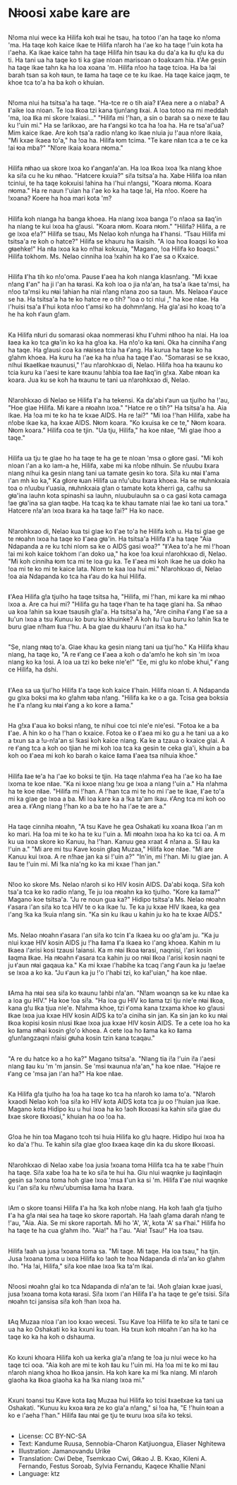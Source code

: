 # Nǂoosi xabe kare are

##
Nǃoma nǀui wece ka Hilifa koh ǂxai he tsau, ha totoo ǀ'an ha taqe ko nǃoma 'ma. Ha taqe koh kaice ǀkae te Hilifa nǃaroh ha ǀ'ae ko ha taqe ǃ'uin kota ha ǀ'aeha. Ka ǀkae kaice tahn ha taqe Hilifa hin tsau ka du da'a ka ǁu qǃu ka du ti. Ha tani ua ha taqe ko ti ka gǀae nǀoan marisoan o ǁoakxam hia. ǁ'Ae gesin ha taqe ǀkae tahn ka ha ǀoa xoana 'm. Hilifa nǃoo ha taqe tcioa. Ha ba ǃai barah tsan sa koh ǂaun, te ǁama ha taqe ce te ku ǀkae. Ha taqe kaice jaqm, te khoe tca to'a ha ba koh o khuian.

##
Nǃoma nǀui ha tsitsa'a ha taqe. "Ha-tce re o tih aia? ǁ'Aea nere a o nǀaba? A ǁ'aike ǀoa nǀoan. Te ǀoa ǁkoa tzi kana tjunǃang ǁxai. A ǀoa totoo na mi meddah 'ma, ǀoa ǁka mi skore ǃxaiasi..." "Hilifa mi ǃ'han, a sin o barah sa o nexe te ǁau ku ǃ'uin mi." Ha se ǃarikxao, are ha ǂ'angsi ko tca ha ǃoa ha. Ha re tsa'aǀ'ua? Mim kaice ǀkae. Are koh tsa'a radio nǃang ko ǀkae nǀuia ju ǃ'aua nǃore ǀkaia, "Mi kxae ǀkaea to'a," ha ǃoa ha. Hilifa ǂom tcima. "Te kare nǁan tca a te ce ka ǃai ǂoa mba?" "Nǃore ǀkaia koara nǂoma."

##
Hilifa nǂhao ua skore ǀxoa ko ǂ'anganǃa'an. Ha ǀoa ǁkoa ǀxoa ǃka nǀang khoe ka siǃa cu he ku nǂhao. "Hatcere kxuia?" siǃa tsitsa'a ha. Xabe Hilifa ǀoa nǁan tcinǀui, te ha taqe kokxuisi ǃahina ha ǀ'hui nǃangsi, "Koara nǂoma. Koara nǂoma." Ha re naun ǃ'uian ha ǀ'ae ko ka ha taqe ǃai, Ha nǃoo. Koere ha ǃxoana? Koere ha hoa mari kota 'm?

##
Hilifa koh nǀanga ha banga khoea. Ha nǀang ǀxoa banga ǃ'o nǃaoa sa ǁaq'in ha nǀang te kui ǀxoa ha gǃausi. "Koara nǂom. Koara nǂom." "Hilifa? Hilifa, a re ge ǀxoa eǃa?" Hilifa se tsau, Ms Nelao koh nǃunga ha ǁ'hansi. “Tsau Hilifa mi tsitsa'a re koh o hatce?" Hilifa se khauru ha ǀkaisih. "A ǀoa hoa ǁoaqsi ko koa gǂaehke!" Ha nǁa ǀxoa ka ko nǃhai kokxuia, "Magano, ǃoa Hilifa ko ǁoaqsi." Hilifa tokhom. Ms. Nelao cinniha ǀoa ǃxahin ha ko ǁ'ae sa o Kxaice.

##
Hilifa ǁ'ha tih ko nǃo'oma. Pause ǁ'aea ha koh nǀanga klasnǃang. "Mi kxae nǃang ǁ'an" ha ji ǀ'an ha ǂarasi. Ka koh ǀoa o jia nǃa'an, ha tsa'a ǀkae ta'msi, ha nǃoo ta'msi ku nǂai ǃahian ha nǀai nǃang nǃana zoo sa taun. Ms. Nelaoa ǂ'auce se ha. Ha tsitsa'a ha te ko hatce re o tih? "ǀoa o tci nǀui ," ha koe nǁae. Ha ǀ'huisi tsa'a ǁ'hui kota nǃoo t'amsi ko ha dohmnǃang. Ha gǀa'asi ho koaq to'a he ha koh ǂ'aun gǃam.

##
Ka Hilifa nǁuri du somarasi okaa nommerasi khu ǁ'uhmi nǁhoo ha nǀai. Ha ǀoa ǁaea ka ko tca gǂa'in ko ka ha gǃoa ka. Ha nǃo'o ka ǂani. Oka ha cinniha ǂ'ang ha taqe. Ha gǃausi coa ka nǂaisea tcia ha ǂ'ang. Ha kurua ha taqe ko ha gǃahm khoea. Ha kuru ha ǀ'ae ka ha nǃua ha taqe ǁ'ao. "Somarasi se se kxao, nǀhui ǁkaeǁkae ǂxaunusi," ǃ'au nǃarohkxao di, Nelao. Hilifa hoa ha ǂxaunu ko tcia kuru ka ǀ'aesi te kare ǂxaunu ǃahbia toa ǁae ǁaq'in gǃxa. Xabe nǂoan ka koara. Jua ku se koh ha ǂxaunu te tani ua nǃarohkxao di, Nelao.

##
Nǃarohkxao di Nelao se Hilifa ǁ'a ha tekensi. Ka da'abi ǂ'aun ua tjuǀho ha ǃ'au, "Hoe gǀae Hilifa. Mi kare a nǂoahn ǀxoa." "Hatce re o tih?" Ha tsitsa'a ha. Aia ǀkae. Ha ǃoa mi te ko ha te kxae AIDS. Ha re ǃai?" "Mi ǀoa ǃ'han Hilifa, xabe ha nǃobe ǀkae ka, ha kxae AIDS. Nǂom koara. "Ko kxuisa ke ce te," Nǂom koara. Nǂom koara." Hilifa coa te tjin. "Ua tju, Hilifa," ha koe nǁae, "Mi gǀae ǀhoo a taqe."

##
Hilifa ua tju te gǀae ho ha taqe te ha ge te nǀoan 'msa o gǁore gasi. "Mi koh nǀoan ǀ'an a ko ǀam-a he, Hilifa, xabe mi ka nǃobe nǁhuin. Se nǃuubu ǁxara nǀang nǀhui ka gesin nǀang tani ua tamate gesin ko tora. Siǃa ku nǂai ǁ'ama ǀ'an mh ko ka," Ka gǁore ǂuan Hilifa ua nǃu'ubu ǁxara khoea. Ha se nǂuhnkxaia toa o nǃuubu ǂ'uasia, nǂuhnkxaia gǃan o tamate kota kherri ga, caǃhu sa gǂa'ina ǀauhn kota spinashi sa ǀauhn, nǀuubuǀauhn sa o ca gasi kota camaga ǃae gǂa'ina sa gǀan ǂaqbe. Ha tcaq ka te khau tamate nǀai ǃae ko tani ua tora." Hatcere nǃa'an ǀxoa ǁxara ka ha taqe ǃai?" Ha ko nace.

##
Nǃarohkxao di, Nelao kua tsi gǀae ko ǁ'ae to'a he Hilifa koh u. Ha tsi gǀae ge te nǂoahn ǀxoa ha taqe ko ǁ'aea gǂa'in. Ha tsitsa'a Hilifa ǁ'a ha taqe "Aia Ndapanda a re ku tchi nǀom sa ke o AIDS gasi woa?" "ǁ'Aea to'a he mi ǃ'hoan ǃai mi koh kaice tokhom ǀ'an doko ua," ha koe ǃoa kxui nǃarohkxao di, Nelao. "Mi koh cinniha ǂom tca mi te ǀoa gu ka. Te ǁ'aea mi koh ǀkae he ua doko ha ǃoa mi te ko mi te kaice lata. Nǀom te kaa ǀoa hui mi." Nǃarohkxao di, Nelao ǃoa aia Ndapanda ko tca ha ǂ'au do ka hui Hilifa.

##
ǁ'Aea Hilifa gǃa tjuǀho ha taqe tsitsa ha, "Hilifa, mi ǃ'han, mi kare ka mi nǂhao ǀxoa a. Are ca hui mi? "Hilifa gu ha taqe ǂ'han te ha taqe gǀani ha. Sa nǂhao ua koa ǃahin sa kxae tsausih gǃai'a. Ha tsitsa'a ha, "Are ciniha ǂ'ang ǁ'ae sa a ǁu'un ǀxoa a tsu Kunuu ko buru ko khuinke? A koh ǁu ǀ'ua buru ko ǃahin ǃka te buru gǀae nǃham ǁua ǃ'hu. A ba gǀae du khauru ǀ'an itsa ko ha."

##
"Se, nǀang nǂaq to'a. Gǀae khau ka gesin nǀang tani ua tjuǀ'ho." Ka Hilifa khau nǀang, ha taqe ko, "A re ǂ'ang ce ǁ'aea a koh o da'amǃo he koh sin 'm ǀxoa nǀang ko ka ǃosi. A ǀoa ua tzi ko beke nǀe'e!" "Ee, mi gǃu ko nǃobe khui," ǂ'ang ce Hilifa, ha dshi.

##
ǁ'Aea sa ua tjuǀ'ho Hilifa ǁ'a taqe koh kaice ǁ'hain. Hilifa nǀoan ti. A Ndapanda gu gǀxa boksi ma ko gǃahm ǂaba nǃang. "Hilifa ka ke o a ga. Tcisa gea boksia he ǁ'a nǃang ku nǂai ǂ'ang a ko kore a ǁama."

##
Ha gǃxa ǁ'aua ko boksi nǃang, te nǀhui coe tci nǀe'e nǀe'esi. "Fotoa ke a ba ǁ'ae. A hin ko o ha ǃ'han o kxaice. Fotoa ke o ǁ'aea mi ko gu a he tani ua a ko a txun sa a ǃu-nǃa'an si ǃkasi koh kaice nǀang. Ka ke a tzaua o kxaice gǀai. A re ǂ'ang tca a koh oo tjian he mi koh ǀoa tca ka gesin te ceka gǀa'i, khuin a ba koh oo ǁ'aea mi koh ko barah o kaice ǁama ǁ'aea tsa nǀhuia khoe."

##
Hilifa ǁae ǂe'a ha ǀ'ae ko boksi te tjin. Ha taqe nǃahma ǂ'ea ha ǀ'ae ko ha ǁae ǀxoma te koe nǁae. "Ka ni kxoe nǀang ǃxu ge ǀxoa a nǀang ǃ'uin a." Ha nǃahma ha te koe nǁae. "Hilifa mi ǃ'han. A ǃ'han tca mi te ho mi ǀ'ae te ǀkae, ǁ'ae to'a mi ka gǀae ge ǀxoa a ba. Mi ǀoa kare ka a ǃka ta'am ǀkau. ǂ'Ang tca mi koh oo area a. ǂ'Ang nǀang ǃ'han ko a ba te ho ha ǀ'ae te are a."

##
Ha taqe cinniha nǂoahn, "A tsu Kave he gea Oshakati ku xoana ǁkoa ǀ'an m ko mari. Ha ǃoa mi te ko ha te ku ǃ'uin a. Mi nǂoahn ǀxoa ha ko ka tci oa. A m ku ua ǀxoa skore ko Kanuu, ha ǃ'han. Kanuu gea xraat 4 nǃana a. Si ǁau ka ǃ'uin a." "Mi are mi tsu Kave kosin gǁaq Muzaa," Hilifa koe nǁae. "Mi are Kanuu kui ǀxoa. A re nǃhae jan ka si ǃ'uin a?" "In'in, mi ǃ'han. Mi ǀu gǀae jan. A ǁau te ǃ'uin mi. Mi ǃka nǀa'ng ko ka mi kxae ǃ'han jan."

##
Nǃoo ko skore Ms. Nelao nǃaroh si ko HIV kosin AIDS. Da'abi koqa. Siǃa koh tsa'a tca ke ko radio nǃang, Te ju ǀoa nǂoahn ka ko tjuǀho. "Kore ka ǁama?" Magano koe tsitsa'a. "Ju re noun gua ka?" Hidipo tsitsa'a Ms. Nelao nǂoahn ǂ'asara ǀ'an siǃa ko tca HIV te o ka ǀkae ǃu. Te ka ju kxae HIV ǀkaea, ka gea ǀ'ang ǃka ka ǃkuia nǃang sin. "Ka sin ku ǀkau u kahin ju ko ha te kxae AIDS."

##
Ms. Nelao nǂoahn ǂ'asara ǀ'an siǃa ko tcin ǁ'a ǀkaea ku oo gǃa'am ju. "Ka ju nǀui kxae HIV kosin AIDS ju ǃ'ha ǁama ǁ'a ǀkaea ko ǀ'ang khoea. Kahin m ǀu ǁkaea ǀ'arisi kosi tzausi ǃaiansi. Ka m nǂai ǁkoa ǂarasi, naqnisi, ǀ'ari kosin ǁaqma ǁkae. Ha nǂoahn ǂ'asara tca kahin ju oo nǂai ǁkoa ǀ'arisi kosin naqni te ju ǂ'aun nǂai gaqaua ka." Ka mi kxae ǀ'habihe ka tcaq ǀ'ang ǂ'aun ka ju ǃaeǃae se ǀxoa a ko ka. "Ju ǂ'aun ka ju ǃ'o ǀ'habi tzi, ko kaǃ'uian," ha koe nǁae.

##
ǁAma ha nǂai sea siǃa ko ǂxaunu ǃahbi nǃa'an. "Nǃam woanqn sa ke ku nǁae ka a ǀoa gu HIV." Ha koe ǃoa siǃa. "Ha ǀoa gu HIV ko ǁama tzi tju nǀe'e nǂai ǁkoa, kana gǃu ǁka tjua nǀe'e. Nǃahma khoe, tzi ǂ'oma kana tzxama khoe ko gǃausi ǁkae ǀxoa jua kxae HIV kosin AIDS ka to'a ciniha sin jan. Ka sin jan ko ku nǂai ǁkoa kopisi kosin nǀusi ǁkae ǀxoa jua kxae HIV kosin AIDS. Te a cete ǀoa ho ka ko ǁama nǂhai kosin gǃo'o khoea. A cete ǀoa ho ǁama ka ko ǁama gǃunǃangzaqni nǃaisi gǂuha kosin tzin kana tcaqau."

##
"A re du hatce ko a ho ka?" Magano tsitsa'a. "Nǀang tia iǃa ǃ'uin iǃa ǀ'aesi nǀang ǁau ku 'm 'm jansin. Se 'msi ǂxaunua nǃa'an," ha koe nǁae. "Hajoe re ǂ'ang ce 'msa jan ǀ'an ha?" Ha koe nǁae.

##
Ka Hilifa gǃa tjuǀho ha ǃoa ha taqe ko tca ha nǃaroh ko ǀama to'a. "Nǃaroh kxaodi Nelao koh ǃoa siǃa ko HIV kota AIDS kota tca ju oo ǃ'huian jua ǀkae. Magano kota Hidipo ku u hui ǀxoa ha ko ǃaoh ǁkxoasi ka kahin siǃa gǀae du ǁxae skore ǁkxoasi," khuian ha oo ǃoa ha.

##
Gǃoa he hin toa Magano tcoh tsi huia Hilifa ko gǃu haqre. Hidipo hui ǀxoa ha ko da'a ǃ'hu. Te kahin siǃa gǀae gǃoo ǁxaea kaqe din ka du skore ǁkxoasi.

##
Nǃarohkxao di Nelao xabe ǃoa jusia ǃxoana toma Hilifa tca ha te xabe ǃ'huin ha taqe. Siǃa xabe ǃoa ha te ko siǃa te hui ha. Gǀu nǀui waqnke ju ǁaqinǁaqin gesin sa ǃxona toma hoh gǀae ǀxoa 'msa ǁ'un ka si 'm. Hilifa ǁ'ae nǀui waqnke ku ǀ'an siǃa ku nǃwu'ubumisa ǁama ha ǁxara.

##
ǀAm o skore toansi Hilifa ǁ'a ha ǃka koh nǃobe nǀang. Ha koh ǃaah gǃa tjuǀho ǁ'a ha gǃa nǂai sea ha taqe ko skore raportah. Ha ǃaah gǃama darah nǃang te ǃ'au, "Aia. Aia. Se mi skore raportah. Mi ho 'A', 'A', kota 'A' sa ǂ'hai." Hilifa ho ha taqe te ha cua gǃahm ǀho. "Aia!" ha ǃ'au. "Aia! Tsau!" Ha ǀoa tsau.

##
Hilifa ǃaah ua jusa ǃxoana toma sa. "Mi taqe. Mi taqe. Ha ǀoa tsau," ha tjin. Jusa ǃxoana toma u ǀxoa Hilifa ko ǃaoh te hoa Ndapanda di nǃa'an ko gǃahm ǀho. "Ha ǃai, Hilifa," siǃa koe nǁae ǀxoa ǃka ta'm ǀkai.

##
Nǃoosi nǂoahn gǃai ko tca Ndapanda di nǃa'an te ǃai. ǃAoh gǃaian kxae juasi, jusa ǃxoana toma kota ǂarasi. Siǃa ǀxom ǀ'an Hilifa ǁ'a ha taqe te ge'e tsisi. Siǃa nǂoahn tci jansisa siǃa koh ǃhan ǀxoa ha.

##
ǁAq Muzaa nǀoa ǀ'an ǀoo kxao wecesi. Tsu Kave ǃoa Hilifa te ko siǃa te tani ce ua ha ko Oshakati ko ka kxuni ku toan. Ha txun koh nǂoahn ǀ'an ha ko ha taqe ko ka ha koh o dshauma.

##
Ko kxuni khoara Hilifa koh ua kerka gǀa'a nǃang te ǃoa ju nǀui wece ko ha taqe tci ooa. "Aia koh are mi te koh ǁau ku ǃ'uin mi. Ha ǃoa mi te ko mi ǁau nǃaroh nǀang khoa ho ǁkoa jansin. Ha koh kare ka mi ǃka nǀang. Mi nǃaroh gǀaoha ka ǁkoa gǀaoha ka ha ǃka nǀang ǀxoa mi."

##
Kxuni toansi tsu Kave kota ǁaq Muzaa hui Hilifa ko tcisi ǁxaeǁxae ka tani ua Oshakati. "Kunuu ku kxoa ǂara ze ko gǀa'a nǃang," si ǃoa ha, "E ǃ'huin ǂoan a ko e ǀ'aeha ǃ'han." Hilifa ǁau nǂai ge tju te ǂxuru ǀxoa siǃa ko teksi.

##
* License: CC BY-NC-SA
* Text: Kandume Ruusa, Sennobia-Charon Katjiuongua, Eliaser Nghitewa
* Illustration: Jamanovandu Urike
* Translation: Cwi Debe, Tsemkxao Cwi, Gǂkao J. B. Kxao, Kileni A. Fernando, Festus Soroab, Sylvia Fernandu, Kaqece Khallie N!ani
* Language: ktz
